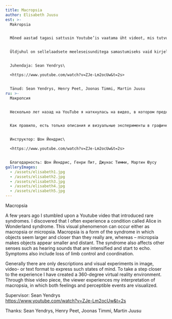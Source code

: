 ```yaml
---
title: Macropsia
author: Elisabeth Juusu
est: >-
  Makropsia


  Mõned aastad tagasi sattusin Youtube’is vaatama üht videot, mis tutvustas haruldasi sündroome. Avastasin, et kogen alatihti videos tutvustatud seisundit, mida kutsutakse Alice Imedemaal sündroomiks. See visuaalne fenomen võib väljenduda kas makropsia või mikropsiana. Makropsia on seisund, kus objektid tunduvad suuremad ja lähemal kui tegelikkuses. Mikropsia paneb aga vastupidiselt objektid tunduma väikeste ja kaugetena. Sündroom mõjutab ka teisi meeli, näiteks episoodi ajal kuuldud helid kajavad ja tunduvad üha valjenevat. Sümptomite alla kuuluvad ka jäsemete üle kontrolli ja koordinatsiooni kaotus.


  Üldjuhul on sellelaadsete meeleseisunditega samastumiseks vaid kirjeldused ja visuaalsed katsetused pildi, video- või tekstiformaadis. Et vaataja saaks kogemusele sammu lähemale astuda, olen loonud 360 kraadise virtuaalreaalse keskkonna. Läbi videoteose kogeb vaataja minu interpretatsiooni makropsiast, milles on visualiseeritud nii tundeid kui ka silmaga nähtavaid kogemusi.


  Juhendaja: Sean Yendrys\

  <https://www.youtube.com/watch?v=ZJe-Lm2ocUw&t=2s>  


  Tänud: Sean Yendrys, Henry Peet, Joonas Timmi, Martin Juusu
ru: >-
  Макропсия


  Несколько лет назад на YouTube я наткнулась на видео, в котором представлены редкие синдромы. Я обнаружила, что всегда испытываю состояние, представленное в видео под названием «Синдром Алисы и страны чудес». Это визуальное явление может быть выражено в виде макропсии или микропсии. Макроскопия - это состояние, при котором объекты кажутся крупнее и ближе, чем в реальности. Микроскопия, с другой стороны, делает объекты маленькими и отдаленными. Синдром также влияет на другие чувства, такие как звуки, слышимые во время эпизода, которые эхом и, кажется, усиливаются. Симптомы также включают потерю контроля и координации конечностей.


  Как правило, есть только описания и визуальные эксперименты в графическом, видео или текстовом формате для идентификации с такими состояниями ума. Для того, чтобы зритель приблизился к опыту, я создала виртуальную реальную среду на 360 градусов. Благодаря видео-работе зритель испытывает мою интерпретацию макроса, в котором визуализируются как чувства, так и визуальные ощущения.


  Инструктор: Шон Йендрис\

  <https://www.youtube.com/watch?v=ZJe-Lm2ocUw&t=2s>


  Благодарность: Шон Йендрис, Генри Пит, Джунас Тимми, Мартин Юусу
galleryImages:
  - /assets/elisabeth1.jpg
  - /assets/elisabeth2.jpg
  - /assets/elisabeth3.jpg
  - /assets/elisabeth4.jpg
  - /assets/elisabeth5.jpg
---
```

Macropsia

A few years ago I stumbled upon a Youtube video that introduced rare syndromes. I discovered that I often experience a condition called Alice in Wonderland syndrome. This visual phenomenon can occur either as macropsia or micropsia. Macropsia is a form of the syndrome in which objects seem larger and closer than they really are, whereas – micropsia makes objects appear smaller and distant. The syndrome also affects other senses such as hearing sounds that are intensified and start to echo. Symptoms also include loss of limb control and coordination.

Generally there are only descriptions and visual experiments in image, video- or text format to express such states of mind. To take a step closer to the experience I have created a 360-degree virtual reality environment. Through thise video piece, the viewer experiences my interpretation of macropsia, in which both feelings and perceptible events are visualized.

Supervisor: Sean Yendrys\
<https://www.youtube.com/watch?v=ZJe-Lm2ocUw&t=2s>

Thanks: Sean Yendrys, Henry Peet, Joonas Timmi, Martin Juusu